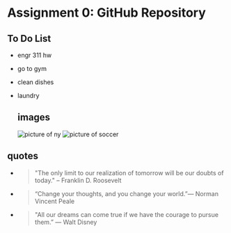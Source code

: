 # Assignment 0: GitHub Repository

## To Do List
- engr 311 hw
- go to gym
- clean dishes
- laundry

  ## images
  ![picture of ny](https://www.google.com/url?sa=i&url=https%3A%2F%2Ftourscanner.com%2Fblog%2Fthings-to-do-in-new-york-city-at-night%2F&psig=AOvVaw1SwJPvSMazPJOBncfEVCOp&ust=1694789433952000&source=images&cd=vfe&opi=89978449&ved=0CA8QjRxqFwoTCICe5OSsqoEDFQAAAAAdAAAAABAE)
  ![picture of soccer](https://www.google.com/url?sa=i&url=https%3A%2F%2Fwww.goal.com%2Fen-us%2Fnews%2Fhow-to-draw-soccer-ball-step-by-step-guide%2Fblt91de0f2f663a8ff7&psig=AOvVaw2hUyXsvHxv9Px76fLF0K82&ust=1694789520928000&source=images&cd=vfe&opi=89978449&ved=0CA8QjRxqFwoTCLDowo-tqoEDFQAAAAAdAAAAABAD)

## quotes
* > "The only limit to our realization of tomorrow will be our doubts of today." – Franklin D. Roosevelt
* > “Change your thoughts, and you change your world.”— Norman Vincent Peale
* > "All our dreams can come true if we have the courage to pursue them.” — Walt Disney
